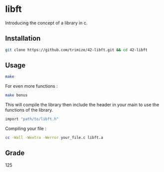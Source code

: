 # libft

Introducing the concept of a library in c.

## Installation

```bash
git clone https://github.com/trimize/42-libft.git && cd 42-libft
```

## Usage

```bash
make
```

For even more functions :

```bash
make bonus
```

This will compile the library then include the header in your main
to use the functions of the library.

```c
import "path/to/libft.h"
```
Compiling your file :

```bash
cc -Wall -Wextra -Werror your_file.c libft.a
```

## Grade

125
